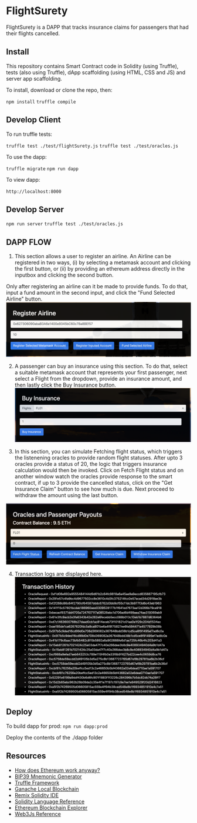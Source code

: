 # FlightSurety

FlightSurety is a DAPP that tracks insurance claims for passengers that had their flights cancelled.

## Install

This repository contains Smart Contract code in Solidity (using Truffle), tests (also using Truffle), dApp scaffolding (using HTML, CSS and JS) and server app scaffolding.

To install, download or clone the repo, then:

`npm install`
`truffle compile`

## Develop Client

To run truffle tests:

`truffle test ./test/flightSurety.js`
`truffle test ./test/oracles.js`

To use the dapp:

`truffle migrate`
`npm run dapp`

To view dapp:

`http://localhost:8000`

## Develop Server

`npm run server`
`truffle test ./test/oracles.js`

## DAPP FLOW

1. This section allows a user to register an airline. An Airline can be registered in two ways, 
(i) by selecting a metamask account and clicking the first button, or (ii) by providing an ethereum address directly in the inputbox and clicking the second button.

Only after registering an airline can it be made to provide funds. To do that, input a fund amount in the second input, and click the "Fund Selected Airline" button.
![image](images/1.png)

2. A passenger can buy an insurance using this section. To do that, select a suitable metamask account that represents your first passenger, next select a Flight from the dropdown, provide an insurance amount, and then lastly click the Buy Insurance button.
![image](images/2.png)


3. In this section, you can simulate Fetching flight status, which triggers the listenening oracles to provide random flight statuses. After upto 3 oracles provide a status of 20, the logic that triggers insurance calculation would then be invoked. 
Click on Fetch Flight status and on another window watch the oracles provide response to the smart contract, if up to 3 provide the cancelled status, click on the "Get Insurance Claim" button to see how much is due. 
Next proceed to withdraw the amount using the last button.

![image](images/3.png)

4. Transaction logs are displayed here.
![image](images/4.png)

## Deploy

To build dapp for prod:
`npm run dapp:prod`

Deploy the contents of the ./dapp folder


## Resources

* [How does Ethereum work anyway?](https://medium.com/@preethikasireddy/how-does-ethereum-work-anyway-22d1df506369)
* [BIP39 Mnemonic Generator](https://iancoleman.io/bip39/)
* [Truffle Framework](http://truffleframework.com/)
* [Ganache Local Blockchain](http://truffleframework.com/ganache/)
* [Remix Solidity IDE](https://remix.ethereum.org/)
* [Solidity Language Reference](http://solidity.readthedocs.io/en/v0.4.24/)
* [Ethereum Blockchain Explorer](https://etherscan.io/)
* [Web3Js Reference](https://github.com/ethereum/wiki/wiki/JavaScript-API)